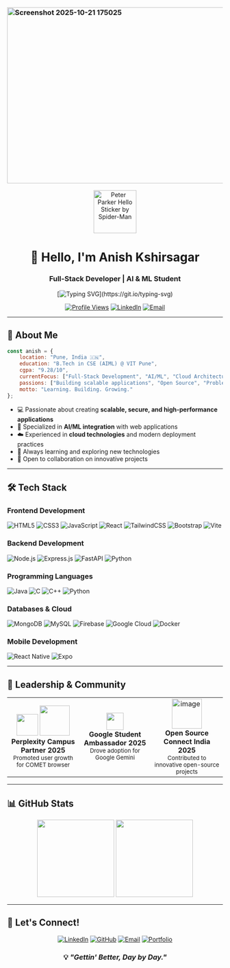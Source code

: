 ### <img width="1646" height="410" alt="Screenshot 2025-10-21 175025" src="https://github.com/user-attachments/assets/0335a409-3e4d-429a-91f2-839805c4a32a" />

<center><img src="https://github.com/user-attachments/assets/03391488-79cd-41f3-b440-44ca2a392902" alt="Peter Parker Hello Sticker by Spider-Man" width="100"/></center> 

<div align="center">

# 👋 Hello, I'm Anish Kshirsagar

### Full-Stack Developer | AI & ML Student

 [![Typing SVG](https://readme-typing-svg.herokuapp.com?font=Fira+Code&size=28&pause=1000&color=66ff66&center=true&vCenter=true&width=900&lines=Hello+%F0%9F%91%8B%2C+I'm+Anish+Kshirsagar.;Full-Stack+Developer+%7C+AI+%26+ML+Engineer.;Learning..!+Building..!+Growing..!)](https://git.io/typing-svg)

[![Profile Views](https://komarev.com/ghpvc/?username=anish1206&label=Profile%20Views&color=6366f1&style=flat-square)](https://github.com/anish1206)
[![LinkedIn](https://img.shields.io/badge/-Connect-0077B5?style=flat-square&logo=Linkedin&logoColor=white)](https://www.linkedin.com/in/anish-kshirsagar-02031133b)
[![Email](https://img.shields.io/badge/-Email-D14836?style=flat-square&logo=Gmail&logoColor=white)](mailto:anish.ksh06@gmail.com)

</div>

---

## 🚀 About Me

```javascript
const anish = {
    location: "Pune, India 🇮🇳",
    education: "B.Tech in CSE (AIML) @ VIT Pune",
    cgpa: "9.28/10",
    currentFocus: ["Full-Stack Development", "AI/ML", "Cloud Architecture"],
    passions: ["Building scalable applications", "Open Source", "Problem Solving"],
    motto: "Learning. Building. Growing."
};
```

- 💻 Passionate about creating **scalable, secure, and high-performance applications**
- 🤖 Specialized in **AI/ML integration** with web applications
- ☁️ Experienced in **cloud technologies** and modern deployment practices
- 🌱 Always learning and exploring new technologies
- 🎯 Open to collaboration on innovative projects

---

## 🛠️ Tech Stack

### Frontend Development
![HTML5](https://img.shields.io/badge/-HTML5-E34F26?style=flat-square&logo=html5&logoColor=white)
![CSS3](https://img.shields.io/badge/-CSS3-1572B6?style=flat-square&logo=css3&logoColor=white)
![JavaScript](https://img.shields.io/badge/-JavaScript-F7DF1E?style=flat-square&logo=javascript&logoColor=black)
![React](https://img.shields.io/badge/-React-61DAFB?style=flat-square&logo=react&logoColor=black)
![TailwindCSS](https://img.shields.io/badge/-Tailwind_CSS-38B2AC?style=flat-square&logo=tailwind-css&logoColor=white)
![Bootstrap](https://img.shields.io/badge/-Bootstrap-7952B3?style=flat-square&logo=bootstrap&logoColor=white)
![Vite](https://img.shields.io/badge/-Vite-646CFF?style=flat-square&logo=vite&logoColor=white)

### Backend Development
![Node.js](https://img.shields.io/badge/-Node.js-339933?style=flat-square&logo=node.js&logoColor=white)
![Express.js](https://img.shields.io/badge/-Express-000000?style=flat-square&logo=express&logoColor=white)
![FastAPI](https://img.shields.io/badge/-FastAPI-009688?style=flat-square&logo=fastapi&logoColor=white)
![Python](https://img.shields.io/badge/-Python-3776AB?style=flat-square&logo=python&logoColor=white)

### Programming Languages
![Java](https://img.shields.io/badge/-Java-007396?style=flat-square&logo=java&logoColor=white)
![C](https://img.shields.io/badge/-C-A8B9CC?style=flat-square&logo=c&logoColor=black)
![C++](https://img.shields.io/badge/-C++-00599C?style=flat-square&logo=c%2B%2B&logoColor=white)
![Python](https://img.shields.io/badge/-Python-3776AB?style=flat-square&logo=python&logoColor=white)

### Databases & Cloud
![MongoDB](https://img.shields.io/badge/-MongoDB-47A248?style=flat-square&logo=mongodb&logoColor=white)
![MySQL](https://img.shields.io/badge/-MySQL-4479A1?style=flat-square&logo=mysql&logoColor=white)
![Firebase](https://img.shields.io/badge/-Firebase-FFCA28?style=flat-square&logo=firebase&logoColor=black)
![Google Cloud](https://img.shields.io/badge/-Google_Cloud-4285F4?style=flat-square&logo=google-cloud&logoColor=white)
![Docker](https://img.shields.io/badge/-Docker-2496ED?style=flat-square&logo=docker&logoColor=white)

### Mobile Development
![React Native](https://img.shields.io/badge/-React_Native-61DAFB?style=flat-square&logo=react&logoColor=black)
![Expo](https://img.shields.io/badge/-Expo-000020?style=flat-square&logo=expo&logoColor=white)

---

## 🌟 Leadership & Community

<table>
<tr>
<td align="center" width="33%">
<img src="https://encrypted-tbn0.gstatic.com/images?q=tbn:ANd9GcTLzN0R_KpkUPpgnH-GDnmVdwZRmWeU9qk5lw&s" width="50"/> <img src="https://encrypted-tbn0.gstatic.com/images?q=tbn:ANd9GcRpotYAFHt2O_79icTHaNO7SXvg4Y4d1M76bQ&s" width="70"/><br>
<b>Perplexity Campus Partner 2025</b><br>
<sub>Promoted user growth for COMET browser</sub>
</td>
<td align="center" width="33%">
<img src="https://img.icons8.com/fluency/96/000000/google-logo.png" width="40"/><br>
<b>Google Student Ambassador 2025</b><br>
<sub>Drove adoption for Google Gemini</sub>
</td>
<td align="center" width="33%">
<img width="70" alt="image" src="https://github.com/user-attachments/assets/1c794371-d36c-4846-b9bd-1c01c2aa62fc" />
<br>
<b>Open Source Connect India 2025</b><br>
<sub>Contributed to innovative open-source projects</sub>
</td>
</tr>
</table>

---

## 📊 GitHub Stats

<div align="center">

<img height="180em" src="https://github-readme-stats.vercel.app/api?username=anish1206&show_icons=true&theme=tokyonight&include_all_commits=true&count_private=true"/>
<img height="180em" src="https://github-readme-stats.vercel.app/api/top-langs/?username=anish1206&layout=compact&langs_count=8&theme=tokyonight"/>

</div>


---

## 🤝 Let's Connect!

<div align="center">

[![LinkedIn](https://img.shields.io/badge/LinkedIn-0077B5?style=for-the-badge&logo=linkedin&logoColor=white)](https://www.linkedin.com/in/anish-kshirsagar-02031133b)
[![GitHub](https://img.shields.io/badge/GitHub-100000?style=for-the-badge&logo=github&logoColor=white)](https://github.com/anish1206)
[![Email](https://img.shields.io/badge/Email-D14836?style=for-the-badge&logo=gmail&logoColor=white)](mailto:anish.ksh06@gmail.com)
[![Portfolio](https://img.shields.io/badge/Portfolio-000000?style=for-the-badge&logo=About.me&logoColor=white)](https://yourportfolio.com)

</div>

<div align="center">
  
### 💡 *"Gettin' Better, Day by Day."*

</div>
